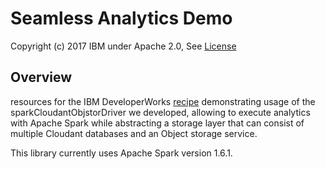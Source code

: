 # Seamless Analytics Demo
Copyright (c) 2017 IBM under Apache 2.0, See [License](https://github.com/guyGerson/sparkCloudantObjstorDriver/blob/master/LICENSE)

## Overview
resources for the IBM DeveloperWorks [recipe]() demonstrating usage of the sparkCloudantObjstorDriver we developed, allowing to execute analytics with Apache Spark while abstracting a storage layer that can consist of multiple Cloudant databases and an Object storage service.

This library currently uses Apache Spark version 1.6.1.

